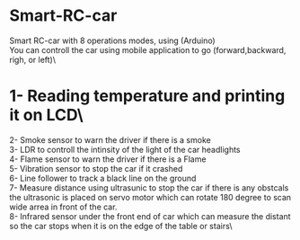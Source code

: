 # Smart-RC-car
Smart RC-car with 8 operations modes, using (Arduino)\
You can controll the car using mobile application to go (forward,backward, righ, or left)\
# 1- Reading temperature and printing it on LCD\
2- Smoke sensor to warn the driver if there is a smoke\
3- LDR to controll the intinsity of the light of the car headlights\
4- Flame sensor to warn the driver if there is a Flame\
5- Vibration sensor to stop the car if it crashed\
6- Line follower to track a black line on the ground\
7- Measure distance using ultrasunic to stop the car if there is any obstcals\
the ultrasonic is placed on servo motor which can rotate 180 degree to scan wide arrea in front of the car.\
8- Infrared sensor under the front end of car which can measure the distant so the car stops when it is on the edge of the table or stairs\

